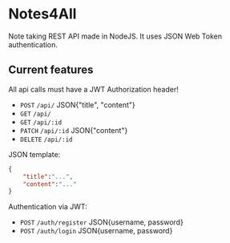 # Notes4All

Note taking REST API made in NodeJS.
It uses JSON Web Token authentication.

## Current features

All api calls must have a JWT Authorization header!

- `POST` `/api/` JSON{"title", "content"}
- `GET` `/api/`
- `GET` `/api/:id`
- `PATCH` `/api/:id` JSON{"content"}
- `DELETE` `/api/:id`

JSON template:

```json
{
    "title":"...",
    "content":"..."
}
```

Authentication via JWT:

- `POST` `/auth/register` JSON{username, password}
- `POST` `/auth/login` JSON{username, password}
